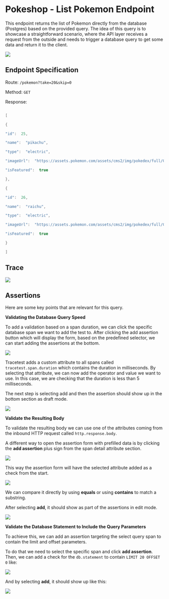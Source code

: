 # Pokeshop - List Pokemon Endpoint

This endpoint returns the list of Pokemon directly from the database (Postgres) based on the provided query. The idea of this query is to showcase a straightforward scenario, where the API layer receives a request from the outside and needs to trigger a database query to get some data and return it to the client.

![](../img/516521996/517275672.png)

## **Endpoint Specification**

Route: `/pokemon?take=20&skip=0`

Method: `GET`

Response:

```java

[

{

"id":  25,

"name":  "pikachu",

"type":  "electric",

"imageUrl":  "https://assets.pokemon.com/assets/cms2/img/pokedex/full/025.png",

"isFeatured":  true

},

{

"id":  26,

"name":  "raichu",

"type":  "electric",

"imageUrl":  "https://assets.pokemon.com/assets/cms2/img/pokedex/full/026.png",

"isFeatured":  true

}

]

```

## **Trace**

![](../img/516521996/517341205.png)

## **Assertions**

Here are some key points that are relevant for this query.

**Validating the Database Query Speed**

To add a validation based on a span duration, we can click the specific database span we want to add the test to. After clicking the add assertion button which will display the form, based on the predefined selector, we can start adding the assertions at the bottom.

![](../img/516521996/517472261.png)

Tracetest adds a custom attribute to all spans called `tracetest.span.duration` which contains the duration in milliseconds. By selecting that attribute, we can now add the operator and value we want to use. In this case, we are checking that the duration is less than 5 milliseconds.

The next step is selecting add and then the assertion should show up in the bottom section as draft mode.

![](../img/516521996/517406727.png)

**Validate the Resulting Body**

To validate the resulting body we can use one of the attributes coming from the inbound HTTP request called `http.response.body`.

A different way to open the assertion form with prefilled data is by clicking the **add assertion** plus sign from the span detail attribute section.

![](../img/516521996/517963791.png)

This way the assertion form will have the selected attribute added as a check from the start.

![](../img/516521996/517406733.png)

We can compare it directly by using **equals** or using **contains** to match a substring.

After selecting **add**, it should show as part of the assertions in edit mode.

![](../img/516521996/517406739.png)

**Validate the Database Statement to Include the Query Parameters**

To achieve this, we can add an assertion targeting the select query span to contain the limit and offset parameters.

To do that we need to select the specific span and click **add assertion**. Then, we can add a check for the `db.statement` to contain `LIMIT 20 OFFSET 0` like:

![](../img/516521996/517308433.png)

And by selecting **add**, it should show up like this:

![](../img/516521996/517472269.png)
